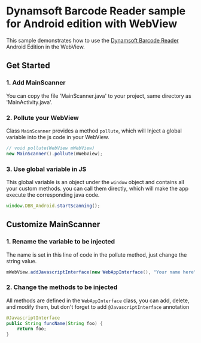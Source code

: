 # Dynamsoft Barcode Reader sample for Android edition with WebView

This sample demonstrates how to use the [Dynamsoft Barcode Reader](https://www.dynamsoft.com/barcode-reader/overview/) Android Edition in the WebView.

## Get Started

### 1. Add MainScanner

You can copy the file 'MainScanner.java' to your project, same directory as 'MainActivity.java'.

### 2. Pollute your WebView

Class `MainScanner` provides a method `pollute`, which will Inject a global variable into the js code in your WebView.

```java
// void pollute(WebView mWebView)
new MainScanner().pollute(mWebView);
```

### 3. Use global variable in JS

This global variable is an object under the `window` object and contains all your custom methods. you can call them directly, which will make the app execute the corresponding java code.

```javascript
window.DBR_Android.startScanning(); 
```

## Customize MainScanner

### 1. Rename the variable to be injected

The name is set in this line of code in the pollute method, just change the string value.

```java
mWebView.addJavascriptInterface(new WebAppInterface(), "Your name here");
```

### 2. Change the methods to be injected

All methods are defined in the `WebAppInterface` class, you can add, delete, and modify them, but don't forget to add `@JavascriptInterface` annotation

```java
@JavascriptInterface
public String funcName(String foo) {
    return foo;
}
```
